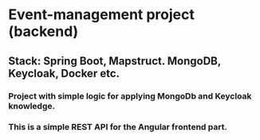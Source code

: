 # Event-management project (backend)
## Stack: Spring Boot, Mapstruct. MongoDB, Keycloak, Docker etc.
### Project with simple logic for applying MongoDb and Keycloak knowledge. 
### This is a simple REST API for the Angular frontend part. 